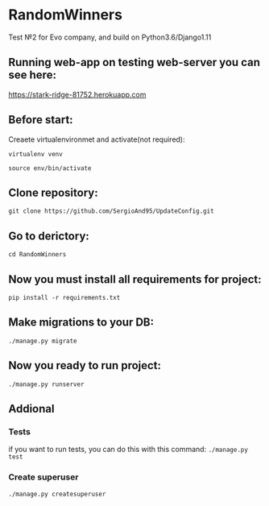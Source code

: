 # RandomWinners
Test №2 for Evo company, and build on Python3.6/Django1.11

## Running web-app on testing web-server you can see here:
https://stark-ridge-81752.herokuapp.com


## Before start:
Creaete virtualenvironmet and activate(not required):

```virtualenv venv```

`source env/bin/activate`

## Clone repository:
`git clone https://github.com/SergioAnd95/UpdateConfig.git`

## Go to derictory:
`cd RandomWinners`

## Now you must install all requirements for project:
`pip install -r requirements.txt`

## Make migrations to your DB:
`./manage.py migrate`

## Now you ready to run project:
`./manage.py runserver`

## Addional

### Tests
if you want to run tests, you can do this with this command:
`./manage.py test`

### Create superuser
`./manage.py createsuperuser`
